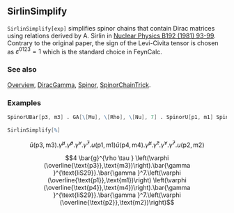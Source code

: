 ## SirlinSimplify

`SirlinSimplify[exp]` simplifies spinor chains that contain Dirac matrices using relations derived by A. Sirlin in [Nuclear Physics B192 (1981) 93-99](https://doi.org/10.1016/0550-3213(81)90195-4). Contrary to the original paper, the sign of the Levi-Civita tensor is chosen as $\varepsilon^{0123}=1$ which is the standard choice in FeynCalc.

### See also

[Overview](Extra/FeynCalc.md), [DiracGamma](DiracGamma.md), [Spinor](Spinor.md), [SpinorChainTrick](SpinorChainTrick.md).

### Examples

```mathematica
SpinorUBar[p3, m3] . GA[\[Mu], \[Rho], \[Nu], 7] . SpinorU[p1, m1] SpinorUBar[p4, m4] . GA[\[Mu], \[Tau], \[Nu], 7] . SpinorU[p2, m2] 
 
SirlinSimplify[%]
```

$$\bar{u}(\text{p3},\text{m3}).\bar{\gamma }^{\mu }.\bar{\gamma }^{\rho }.\bar{\gamma }^{\nu }.\bar{\gamma }^7.u(\text{p1},\text{m1}) \bar{u}(\text{p4},\text{m4}).\bar{\gamma }^{\mu }.\bar{\gamma }^{\tau }.\bar{\gamma }^{\nu }.\bar{\gamma }^7.u(\text{p2},\text{m2})$$

$$4 \bar{g}^{\rho \tau } \left(\varphi (\overline{\text{p3}},\text{m3})\right).\bar{\gamma }^{\text{liS29}}.\bar{\gamma }^7.\left(\varphi (\overline{\text{p1}},\text{m1})\right) \left(\varphi (\overline{\text{p4}},\text{m4})\right).\bar{\gamma }^{\text{liS29}}.\bar{\gamma }^7.\left(\varphi (\overline{\text{p2}},\text{m2})\right)$$